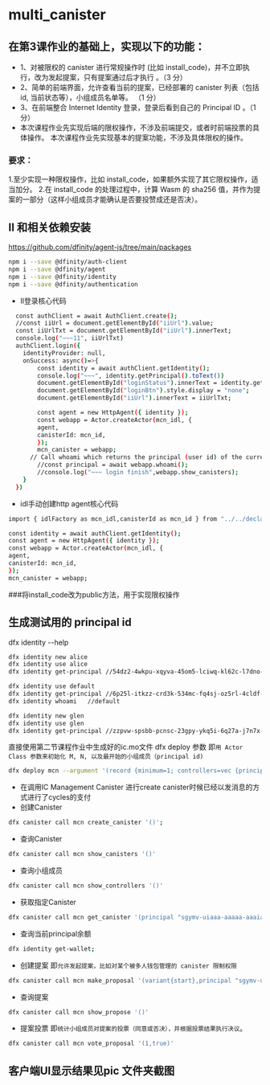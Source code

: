 # multi_canister
## 在第3课作业的基础上，实现以下的功能：
* 1、对被限权的 canister 进行常规操作时 (比如 install_code)，并不立即执行，改为发起提案，只有提案通过后才执行 。（3 分）
* 2、简单的前端界面，允许查看当前的提案，已经部署的 canister 列表（包括 id, 当前状态等），小组成员名单等。 （1 分）
* 3、在前端整合 Internet Identity 登录，登录后看到自己的 Principal ID 。（1 分） 
* 本次课程作业先实现后端的限权操作，不涉及前端提交，或者时前端投票的具体操作。
本次课程作业先实现基本的提案功能，不涉及具体限权的操作。
### 要求：
1.至少实现一种限权操作，比如 install_code，如果额外实现了其它限权操作，适当加分。
2.在 install_code 的处理过程中，计算 Wasm 的 sha256 值，并作为提案的一部分（这样小组成员才能确认是否要投赞成还是否决）。

## II 和相关依赖安装
https://github.com/dfinity/agent-js/tree/main/packages
```bash
npm i --save @dfinity/auth-client
npm i --save @dfinity/agent
npm i --save @dfinity/identity
npm i --save @dfinity/authentication
```

* II登录核心代码
```bash
  const authClient = await AuthClient.create();
  //const iiUrl = document.getElementById("iiUrl").value;
  const iiUrlTxt = document.getElementById("iiUrl").innerText;
  console.log("~~~11", iiUrlTxt)
  authClient.login({
    identityProvider: null,
    onSuccess: async()=>{
        const identity = await authClient.getIdentity();
        console.log("~~~", identity.getPrincipal().toText())
        document.getElementById("loginStatus").innerText = identity.getPrincipal().toText();
        document.getElementById("loginBtn").style.display = "none";
        document.getElementById("iiUrl").innerText = iiUrlTxt;

        const agent = new HttpAgent({ identity });
        const webapp = Actor.createActor(mcn_idl, {
        agent,
        canisterId: mcn_id,
        });
        mcn_canister = webapp;
      // Call whoami which returns the principal (user id) of the current user.
        //const principal = await webapp.whoami();
        //console.log("~~~ login finish",webapp.show_canisters);
    }
  })
```

* idl手动创建http agent核心代码
```bash
import { idlFactory as mcn_idl,canisterId as mcn_id } from "../../declarations/mcn";
```

```bash
const identity = await authClient.getIdentity();
const agent = new HttpAgent({ identity });
const webapp = Actor.createActor(mcn_idl, {
agent,
canisterId: mcn_id,
});
mcn_canister = webapp;
```

###将install_code改为public方法，用于实现限权操作


## 生成测试用的 principal id 
dfx identity --help
```bash
dfx identity new alice   
dfx identity use alice
dfx identity get-principal //54dz2-4wkpu-xqyva-45om5-lciwq-kl62c-l7dno-iwcms-pdoea-jj3vb-wqe
```
```bash
dfx identity use default
dfx identity get-principal //6p25l-itkzz-crd3k-534mc-fq4sj-oz5rl-4cldf-nkaxr-bpasr-2wl4e-lqe
dfx identity whoami   //default
```
```bash
dfx identity new glen 
dfx identity use glen 
dfx identity get-principal //zzpvw-spsbb-pcnsc-23gpy-ykq5i-6q27a-j7n7x-nqmp3-fb6y2-3eq26-pqe
```

直接使用第二节课程作业中生成好的ic.mo文件
dfx deploy 参数 即`用 Actor Class 参数来初始化 M, N, 以及最开始的小组成员（principal id)`
```bash
dfx deploy mcn --argument '(record {minimum=1; controllers=vec {principal "54dz2-4wkpu-xqyva-45om5-lciwq-kl62c-l7dno-iwcms-pdoea-jj3vb-wqe"; principal "6p25l-itkzz-crd3k-534mc-fq4sj-oz5rl-4cldf-nkaxr-bpasr-2wl4e-lqe"; principal "zzpvw-spsbb-pcnsc-23gpy-ykq5i-6q27a-j7n7x-nqmp3-fb6y2-3eq26-pqe"}})'
```


* 在调用IC Management Canister 进行create canister时候已经以发消息的方式进行了cycles的支付
* 创建Canister
```bash
dfx canister call mcn create_canister '()';
```
* 查询Canister
```bash
dfx canister call mcn show_canisters '()'
```
* 查询小组成员 
```bash
dfx canister call mcn show_controllers '()'
```

* 获取指定Canister
```bash
dfx canister call mcn get_canister '(principal "sgymv-uiaaa-aaaaa-aaaia-cai")' 
```
* 查询当前principal余额
```bash
dfx identity get-wallet;      
```

* 创建提案 即`允许发起提案，比如对某个被多人钱包管理的 canister 限制权限`
```bash
dfx canister call mcn make_proposal '(variant{start},principal "sgymv-uiaaa-aaaaa-aaaia-cai",null)'
```

* 查询提案
```bash
dfx canister call mcn show_propose '()'
```
* 提案投票 即`统计小组成员对提案的投票（同意或否决），并根据投票结果执行决议`。
```bash
dfx canister call mcn vote_proposal '(1,true)'
```

## 客户端UI显示结果见pic 文件夹截图






